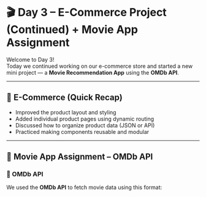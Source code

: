 # 🎬 Day 3 – E-Commerce Project (Continued) + Movie App Assignment

Welcome to Day 3!  
Today we continued working on our e-commerce store and started a new mini project — a **Movie Recommendation App** using the **OMDb API**.

---

## 🛒 E-Commerce (Quick Recap)

- Improved the product layout and styling
- Added individual product pages using dynamic routing
- Discussed how to organize product data (JSON or API)
- Practiced making components reusable and modular

---

## 🎥 Movie App Assignment – OMDb API

### 🔗 OMDb API

We used the **OMDb API** to fetch movie data using this format:

